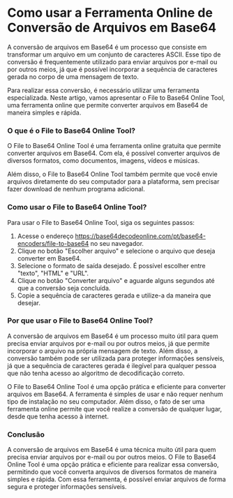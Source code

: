 Como usar a Ferramenta Online de Conversão de Arquivos em Base64
================================================================

A conversão de arquivos em Base64 é um processo que consiste em transformar um arquivo em um conjunto de caracteres ASCII. Esse tipo de conversão é frequentemente utilizado para enviar arquivos por e-mail ou por outros meios, já que é possível incorporar a sequência de caracteres gerada no corpo de uma mensagem de texto.

Para realizar essa conversão, é necessário utilizar uma ferramenta especializada. Neste artigo, vamos apresentar o File to Base64 Online Tool, uma ferramenta online que permite converter arquivos em Base64 de maneira simples e rápida.

### O que é o File to Base64 Online Tool?

O File to Base64 Online Tool é uma ferramenta online gratuita que permite converter arquivos em Base64. Com ela, é possível converter arquivos de diversos formatos, como documentos, imagens, vídeos e músicas.

Além disso, o File to Base64 Online Tool também permite que você envie arquivos diretamente do seu computador para a plataforma, sem precisar fazer download de nenhum programa adicional.

### Como usar o File to Base64 Online Tool?

Para usar o File to Base64 Online Tool, siga os seguintes passos:

1. Acesse o endereço <https://base64decodeonline.com/pt/base64-encoders/file-to-base64> no seu navegador.
2. Clique no botão "Escolher arquivo" e selecione o arquivo que deseja converter em Base64.
3. Selecione o formato de saída desejado. É possível escolher entre "texto", "HTML" e "URL".
4. Clique no botão "Converter arquivo" e aguarde alguns segundos até que a conversão seja concluída.
5. Copie a sequência de caracteres gerada e utilize-a da maneira que desejar.

### Por que usar o File to Base64 Online Tool?

A conversão de arquivos em Base64 é um processo muito útil para quem precisa enviar arquivos por e-mail ou por outros meios, já que permite incorporar o arquivo na própria mensagem de texto. Além disso, a conversão também pode ser utilizada para proteger informações sensíveis, já que a sequência de caracteres gerada é ilegível para qualquer pessoa que não tenha acesso ao algoritmo de decodificação correto.

O File to Base64 Online Tool é uma opção prática e eficiente para converter arquivos em Base64. A ferramenta é simples de usar e não requer nenhum tipo de instalação no seu computador. Além disso, o fato de ser uma ferramenta online permite que você realize a conversão de qualquer lugar, desde que tenha acesso à internet.

### Conclusão

A conversão de arquivos em Base64 é uma técnica muito útil para quem precisa enviar arquivos por e-mail ou por outros meios. O File to Base64 Online Tool é uma opção prática e eficiente para realizar essa conversão, permitindo que você converta arquivos de diversos formatos de maneira simples e rápida. Com essa ferramenta, é possível enviar arquivos de forma segura e proteger informações sensíveis.
